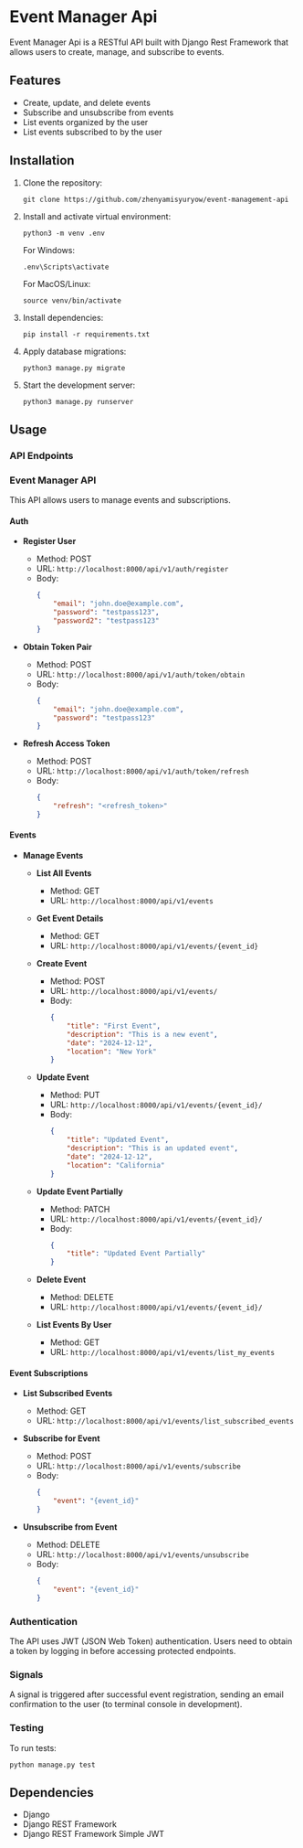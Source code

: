 # Event Manager Api

Event Manager Api is a RESTful API built with Django Rest Framework that allows users to create, manage, and subscribe to events.

## Features

- Create, update, and delete events
- Subscribe and unsubscribe from events
- List events organized by the user
- List events subscribed to by the user

## Installation

1. Clone the repository:

    ```
    git clone https://github.com/zhenyamisyuryow/event-management-api
    ```

2. Install and activate virtual environment:

    ```
    python3 -m venv .env
    ```
    For Windows:
    ```
    .env\Scripts\activate
    ```

    For MacOS/Linux:
    ```
    source venv/bin/activate
    ```

3. Install dependencies:

    ```
    pip install -r requirements.txt
    ```

4. Apply database migrations:

    ```
    python3 manage.py migrate
    ```

5. Start the development server:

    ```
    python3 manage.py runserver
    ```

## Usage

### API Endpoints

### Event Manager API

This API allows users to manage events and subscriptions.

#### Auth

- **Register User**
  - Method: POST
  - URL: `http://localhost:8000/api/v1/auth/register`
  - Body:
    ```json
    {
        "email": "john.doe@example.com",
        "password": "testpass123",
        "password2": "testpass123"
    }
    ```

- **Obtain Token Pair**
  - Method: POST
  - URL: `http://localhost:8000/api/v1/auth/token/obtain`
  - Body:
    ```json
    {
        "email": "john.doe@example.com",
        "password": "testpass123"
    }
    ```

- **Refresh Access Token**
  - Method: POST
  - URL: `http://localhost:8000/api/v1/auth/token/refresh`
  - Body:
    ```json
    {
        "refresh": "<refresh_token>"
    }
    ```

#### Events

- **Manage Events**

  - **List All Events**
    - Method: GET
    - URL: `http://localhost:8000/api/v1/events`

  - **Get Event Details**
    - Method: GET
    - URL: `http://localhost:8000/api/v1/events/{event_id}`

  - **Create Event**
    - Method: POST
    - URL: `http://localhost:8000/api/v1/events/`
    - Body:
      ```json
      {
          "title": "First Event",
          "description": "This is a new event",
          "date": "2024-12-12",
          "location": "New York"
      }
      ```

  - **Update Event**
    - Method: PUT
    - URL: `http://localhost:8000/api/v1/events/{event_id}/`
    - Body:
      ```json
      {
          "title": "Updated Event",
          "description": "This is an updated event",
          "date": "2024-12-12",
          "location": "California"
      }
      ```

  - **Update Event Partially**
    - Method: PATCH
    - URL: `http://localhost:8000/api/v1/events/{event_id}/`
    - Body:
      ```json
      {
          "title": "Updated Event Partially"
      }
      ```

  - **Delete Event**
    - Method: DELETE
    - URL: `http://localhost:8000/api/v1/events/{event_id}/`

  - **List Events By User**
    - Method: GET
    - URL: `http://localhost:8000/api/v1/events/list_my_events`

#### Event Subscriptions

- **List Subscribed Events**
  - Method: GET
  - URL: `http://localhost:8000/api/v1/events/list_subscribed_events`

- **Subscribe for Event**
  - Method: POST
  - URL: `http://localhost:8000/api/v1/events/subscribe`
  - Body:
    ```json
    {
        "event": "{event_id}"
    }
    ```

- **Unsubscribe from Event**
  - Method: DELETE
  - URL: `http://localhost:8000/api/v1/events/unsubscribe`
  - Body:
    ```json
    {
        "event": "{event_id}"
    }
    ```

### Authentication

The API uses JWT (JSON Web Token) authentication. Users need to obtain a token by logging in before accessing protected endpoints.

### Signals

A signal is triggered after successful event registration, sending an email confirmation to the user (to terminal console in development).

### Testing

To run tests:

```
python manage.py test
```

## Dependencies

- Django
- Django REST Framework
- Django REST Framework Simple JWT
